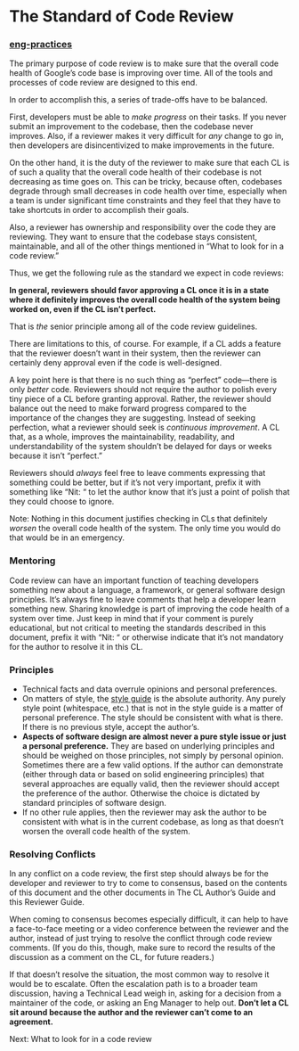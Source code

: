 # The Standard of Code Review

### [eng-practices](https://google.github.io/eng-practices/)

The primary purpose of code review is to make sure that the overall code health of Google’s code base is improving over time. All of the tools and processes of code review are designed to this end.

In order to accomplish this, a series of trade-offs have to be balanced.

First, developers must be able to _make progress_ on their tasks. If you never submit an improvement to the codebase, then the codebase never improves. Also, if a reviewer makes it very difficult for _any_ change to go in, then developers are disincentivized to make improvements in the future.

On the other hand, it is the duty of the reviewer to make sure that each CL is of such a quality that the overall code health of their codebase is not decreasing as time goes on. This can be tricky, because often, codebases degrade through small decreases in code health over time, especially when a team is under significant time constraints and they feel that they have to take shortcuts in order to accomplish their goals.

Also, a reviewer has ownership and responsibility over the code they are reviewing. They want to ensure that the codebase stays consistent, maintainable, and all of the other things mentioned in “What to look for in a code review.”

Thus, we get the following rule as the standard we expect in code reviews:

**In general, reviewers should favor approving a CL once it is in a state where it definitely improves the overall code health of the system being worked on, even if the CL isn’t perfect.**

That is _the_ senior principle among all of the code review guidelines.

There are limitations to this, of course. For example, if a CL adds a feature that the reviewer doesn’t want in their system, then the reviewer can certainly deny approval even if the code is well-designed.

A key point here is that there is no such thing as “perfect” code—there is only _better_ code. Reviewers should not require the author to polish every tiny piece of a CL before granting approval. Rather, the reviewer should balance out the need to make forward progress compared to the importance of the changes they are suggesting. Instead of seeking perfection, what a reviewer should seek is _continuous improvement_. A CL that, as a whole, improves the maintainability, readability, and understandability of the system shouldn’t be delayed for days or weeks because it isn’t “perfect.”

Reviewers should _always_ feel free to leave comments expressing that something could be better, but if it’s not very important, prefix it with something like “Nit: “ to let the author know that it’s just a point of polish that they could choose to ignore.

Note: Nothing in this document justifies checking in CLs that definitely _worsen_ the overall code health of the system. The only time you would do that would be in an emergency.

### Mentoring <a href="#mentoring" id="mentoring"></a>

Code review can have an important function of teaching developers something new about a language, a framework, or general software design principles. It’s always fine to leave comments that help a developer learn something new. Sharing knowledge is part of improving the code health of a system over time. Just keep in mind that if your comment is purely educational, but not critical to meeting the standards described in this document, prefix it with “Nit: “ or otherwise indicate that it’s not mandatory for the author to resolve it in this CL.

### Principles <a href="#principles" id="principles"></a>

* Technical facts and data overrule opinions and personal preferences.
* On matters of style, the [style guide](http://google.github.io/styleguide/) is the absolute authority. Any purely style point (whitespace, etc.) that is not in the style guide is a matter of personal preference. The style should be consistent with what is there. If there is no previous style, accept the author’s.
* **Aspects of software design are almost never a pure style issue or just a personal preference.** They are based on underlying principles and should be weighed on those principles, not simply by personal opinion. Sometimes there are a few valid options. If the author can demonstrate (either through data or based on solid engineering principles) that several approaches are equally valid, then the reviewer should accept the preference of the author. Otherwise the choice is dictated by standard principles of software design.
* If no other rule applies, then the reviewer may ask the author to be consistent with what is in the current codebase, as long as that doesn’t worsen the overall code health of the system.

### Resolving Conflicts <a href="#conflicts" id="conflicts"></a>

In any conflict on a code review, the first step should always be for the developer and reviewer to try to come to consensus, based on the contents of this document and the other documents in The CL Author’s Guide and this Reviewer Guide.

When coming to consensus becomes especially difficult, it can help to have a face-to-face meeting or a video conference between the reviewer and the author, instead of just trying to resolve the conflict through code review comments. (If you do this, though, make sure to record the results of the discussion as a comment on the CL, for future readers.)

If that doesn’t resolve the situation, the most common way to resolve it would be to escalate. Often the escalation path is to a broader team discussion, having a Technical Lead weigh in, asking for a decision from a maintainer of the code, or asking an Eng Manager to help out. **Don’t let a CL sit around because the author and the reviewer can’t come to an agreement.**

Next: What to look for in a code review
